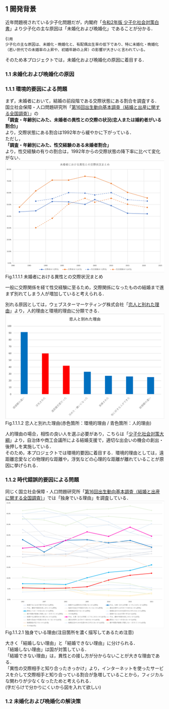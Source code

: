 ## 1 開発背景  

近年問題視されている少子化問題だが，内閣府「[令和2年版 少子化社会対策白書](https://www8.cao.go.jp/shoushi/shoushika/whitepaper/measures/w-2020/r02webhonpen/html/b1_s2-2-3.html)」より少子化の主な原因は「未婚化および晩婚化」であることが分かる． 

```
引用
少子化の主な原因は、未婚化・晩婚化と、有配偶出生率の低下であり、特に未婚化・晩婚化（若い世代での未婚率の上昇や、初婚年齢の上昇）の影響が大きいと言われている。
```  

そのため本プロジェクトでは，未婚化および晩婚化の原因に着目する．   

### 1.1 未婚化および晩婚化の原因
### 1.1.1 環境的要因による問題  

まず，未婚者において，結婚の前段階である交際状態にある割合を調査する．  
国立社会保障・人口問題研究所「[第16回出生動向基本調査（結婚と出産に関する全国調査）](https://www.ipss.go.jp/ps-doukou/j/doukou16/doukou16_gaiyo.asp)」の  
**「調査・年齢別にみた、未婚者の異性との交際の状況(恋人または婚約者がいる割合)」**  
より，交際状態にある割合は1992年から緩やかに下がっている．  
ただし，  
**「調査・年齢別にみた、性交経験のある未婚者割合」**  
より，性交経験の有りの割合は，1992年からの交際状態の降下率に比べて変化がない．  
![未婚者における異性との交際状況まとめ](./img/未婚者における異性との交際状況まとめ.png)  
Fig.1.1.1.1 未婚者における異性との交際状況まとめ  

一般に交際関係を経て性交経験に至るため，交際関係になったものの結婚まで進まず別れてしまう人が増加していると考えられる．  

別れる原因としては，ウェブスターマーケティング株式会社「[恋人と別れた理由](https://lovema.jp/koikatsu/couple-hakyoku-ranking)」より，人的理由と環境的理由に分類できる．  
![恋人と別れた理由](./img/恋人と別れた理由.png)  
Fig.1.1.1.2 恋人と別れた理由(赤色箇所：環境的理由 / 青色箇所：人的理由)  

人的理由の場合，相性の良い人を選ぶ必要があり，こちらは「[少子化社会対策大綱](https://www8.cao.go.jp/shoushi/shoushika/law/taikou_r02.html)」より，自治体や商工会議所による結婚支援で，適切な出会いの機会の創出・後押しを実施している．  
そのため，本プロジェクトでは環境的要因に着目する．環境的理由としては，遠距離恋愛などの物理的な距離や，浮気などの心理的な距離が離れていることが原因に挙げられる．  

### 1.1.2 時代錯誤的要因による問題

同じく国立社会保障・人口問題研究所「[第16回出生動向基本調査（結婚と出産に関する全国調査）](https://www.ipss.go.jp/ps-doukou/j/doukou16/doukou16_gaiyo.asp)」では「独身でいる理由」を調査している．
![独身でいる理由](./img/独身でいる理由.png)  
Fig.1.1.2.1 独身でいる理由(注目箇所を濃く描写してあるため注意)

大きく「結婚しない理由」と「結婚できない理由」に分けられる．  
「結婚しない理由」は国が対策している．  
「結婚できない理由」は，異性との接し方が分からないことが大きな理由である．  
「異性の交際相手と知り合ったきっかけ」より，インターネットを使ったサービスを介して交際相手と知り合っている割合が急増していることから，フィジカルな関わりが少なくなったためと考えられる．  
(字だらけで分かりにくいから図を入れて欲しい)  

### 1.2 未婚化および晩婚化の解決策  